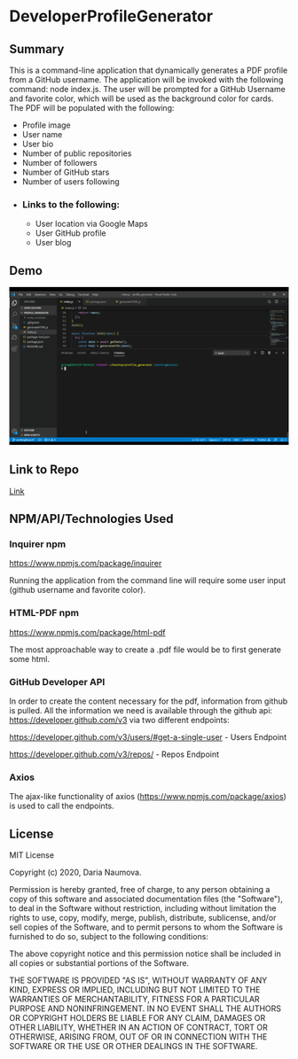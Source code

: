 # DeveloperProfileGenerator

## Summary 
This is a command-line application that dynamically generates a PDF profile from a GitHub username. The application will be invoked with the following command: node index.js. The user will be prompted for a GitHub Username and favorite color, which will be used as the background color for cards. The PDF will be populated with the following:

- Profile image
- User name
- User bio
- Number of public repositories
- Number of followers
- Number of GitHub stars
- Number of users following
- ### Links to the following:
    - User location via Google Maps
    - User GitHub profile
    - User blog

## Demo
![Demonstration Gif](profile_generator.gif)

## Link to Repo

[Link](https://github.com/GilSolis/profile_generator)

##  NPM/API/Technologies Used

### Inquirer npm

https://www.npmjs.com/package/inquirer 

Running the application from the command line will require some user input (github username and favorite color).

### HTML-PDF npm
https://www.npmjs.com/package/html-pdf

The most approachable way to create a .pdf file would be to first generate some html. 

### GitHub Developer API

In order to create the content necessary for the pdf, information from github is pulled. All the information we need is available through the github api: https://developer.github.com/v3 via two different endpoints:

https://developer.github.com/v3/users/#get-a-single-user - Users Endpoint

https://developer.github.com/v3/repos/ - Repos Endpoint

### Axios

The ajax-like functionality of axios (https://www.npmjs.com/package/axios) is used to call the endpoints.

## License

MIT License

Copyright (c) 2020, Daria Naumova.

Permission is hereby granted, free of charge, to any person obtaining a copy
of this software and associated documentation files (the "Software"), to deal
in the Software without restriction, including without limitation the rights
to use, copy, modify, merge, publish, distribute, sublicense, and/or sell
copies of the Software, and to permit persons to whom the Software is
furnished to do so, subject to the following conditions:

The above copyright notice and this permission notice shall be included in all
copies or substantial portions of the Software.

THE SOFTWARE IS PROVIDED "AS IS", WITHOUT WARRANTY OF ANY KIND, EXPRESS OR
IMPLIED, INCLUDING BUT NOT LIMITED TO THE WARRANTIES OF MERCHANTABILITY,
FITNESS FOR A PARTICULAR PURPOSE AND NONINFRINGEMENT. IN NO EVENT SHALL THE
AUTHORS OR COPYRIGHT HOLDERS BE LIABLE FOR ANY CLAIM, DAMAGES OR OTHER
LIABILITY, WHETHER IN AN ACTION OF CONTRACT, TORT OR OTHERWISE, ARISING FROM,
OUT OF OR IN CONNECTION WITH THE SOFTWARE OR THE USE OR OTHER DEALINGS IN THE
SOFTWARE.
